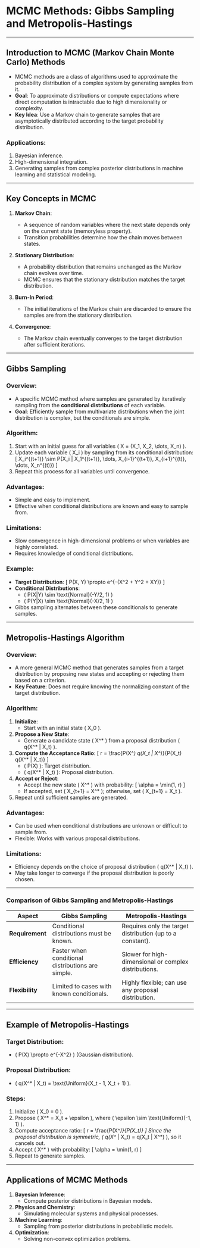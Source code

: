 # **MCMC Methods: Gibbs Sampling and Metropolis-Hastings**

---

## **Introduction to MCMC (Markov Chain Monte Carlo) Methods**
- MCMC methods are a class of algorithms used to approximate the probability distribution of a complex system by generating samples from it.
- **Goal**: To approximate distributions or compute expectations where direct computation is intractable due to high dimensionality or complexity.
- **Key Idea**: Use a Markov chain to generate samples that are asymptotically distributed according to the target probability distribution.

### **Applications**:
1. Bayesian inference.
2. High-dimensional integration.
3. Generating samples from complex posterior distributions in machine learning and statistical modeling.

---

## **Key Concepts in MCMC**

1. **Markov Chain**:
   - A sequence of random variables where the next state depends only on the current state (memoryless property).
   - Transition probabilities determine how the chain moves between states.

2. **Stationary Distribution**:
   - A probability distribution that remains unchanged as the Markov chain evolves over time.
   - MCMC ensures that the stationary distribution matches the target distribution.

3. **Burn-In Period**:
   - The initial iterations of the Markov chain are discarded to ensure the samples are from the stationary distribution.

4. **Convergence**:
   - The Markov chain eventually converges to the target distribution after sufficient iterations.

---

## **Gibbs Sampling**
### **Overview**:
- A specific MCMC method where samples are generated by iteratively sampling from the **conditional distributions** of each variable.
- **Goal**: Efficiently sample from multivariate distributions when the joint distribution is complex, but the conditionals are simple.

### **Algorithm**:
1. Start with an initial guess for all variables \( X = (X_1, X_2, \dots, X_n) \).
2. Update each variable \( X_i \) by sampling from its conditional distribution:
   \[
   X_i^{(t+1)} \sim P(X_i | X_1^{(t+1)}, \dots, X_{i-1}^{(t+1)}, X_{i+1}^{(t)}, \dots, X_n^{(t)})
   \]
3. Repeat this process for all variables until convergence.

### **Advantages**:
- Simple and easy to implement.
- Effective when conditional distributions are known and easy to sample from.

### **Limitations**:
- Slow convergence in high-dimensional problems or when variables are highly correlated.
- Requires knowledge of conditional distributions.

### **Example**:
- **Target Distribution**:
  \[
  P(X, Y) \propto e^{-(X^2 + Y^2 + XY)}
  \]
- **Conditional Distributions**:
  - \( P(X|Y) \sim \text{Normal}(-Y/2, 1) \)
  - \( P(Y|X) \sim \text{Normal}(-X/2, 1) \)
- Gibbs sampling alternates between these conditionals to generate samples.

---

## **Metropolis-Hastings Algorithm**
### **Overview**:
- A more general MCMC method that generates samples from a target distribution by proposing new states and accepting or rejecting them based on a criterion.
- **Key Feature**: Does not require knowing the normalizing constant of the target distribution.

### **Algorithm**:
1. **Initialize**:
   - Start with an initial state \( X_0 \).
2. **Propose a New State**:
   - Generate a candidate state \( X^* \) from a proposal distribution \( q(X^* | X_t) \).
3. **Compute the Acceptance Ratio**:
   \[
   r = \frac{P(X^*) q(X_t | X^*)}{P(X_t) q(X^* | X_t)}
   \]
   - \( P(X) \): Target distribution.
   - \( q(X^* | X_t) \): Proposal distribution.
4. **Accept or Reject**:
   - Accept the new state \( X^* \) with probability:
     \[
     \alpha = \min(1, r)
     \]
   - If accepted, set \( X_{t+1} = X^* \); otherwise, set \( X_{t+1} = X_t \).
5. Repeat until sufficient samples are generated.

### **Advantages**:
- Can be used when conditional distributions are unknown or difficult to sample from.
- Flexible: Works with various proposal distributions.

### **Limitations**:
- Efficiency depends on the choice of proposal distribution \( q(X^* | X_t) \).
- May take longer to converge if the proposal distribution is poorly chosen.

---

### **Comparison of Gibbs Sampling and Metropolis-Hastings**
| **Aspect**                | **Gibbs Sampling**                                          | **Metropolis-Hastings**                                     |
|---------------------------|------------------------------------------------------------|------------------------------------------------------------|
| **Requirement**           | Conditional distributions must be known.                  | Requires only the target distribution (up to a constant).  |
| **Efficiency**            | Faster when conditional distributions are simple.          | Slower for high-dimensional or complex distributions.      |
| **Flexibility**           | Limited to cases with known conditionals.                 | Highly flexible; can use any proposal distribution.        |

---

## **Example of Metropolis-Hastings**
### **Target Distribution**:
- \( P(X) \propto e^{-X^2} \) (Gaussian distribution).

### **Proposal Distribution**:
- \( q(X^* | X_t) = \text{Uniform}(X_t - 1, X_t + 1) \).

### **Steps**:
1. Initialize \( X_0 = 0 \).
2. Propose \( X^* = X_t + \epsilon \), where \( \epsilon \sim \text{Uniform}(-1, 1) \).
3. Compute acceptance ratio:
   \[
   r = \frac{P(X^*)}{P(X_t)}
   \]
   Since the proposal distribution is symmetric, \( q(X^* | X_t) = q(X_t | X^*) \), so it cancels out.
4. Accept \( X^* \) with probability:
   \[
   \alpha = \min(1, r)
   \]
5. Repeat to generate samples.

---

## **Applications of MCMC Methods**
1. **Bayesian Inference**:
   - Compute posterior distributions in Bayesian models.
2. **Physics and Chemistry**:
   - Simulating molecular systems and physical processes.
3. **Machine Learning**:
   - Sampling from posterior distributions in probabilistic models.
4. **Optimization**:
   - Solving non-convex optimization problems.
